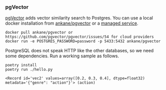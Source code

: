 ### pgVector

[pgVector](https://github.com/pgvector/pgvector) adds vector similarity search to Postgres. You can use a local docker installation from [ankane/pgvector](https://hub.docker.com/r/ankane/pgvector) or a [managed service](https://github.com/pgvector/pgvector#hosted-postgres). 

```
docker pull ankane/pgvector or https://github.com/pgvector/pgvector/issues/54 for cloud providers
docker run -e POSTGRES_PASSWORD=password -p 5433:5432 ankane/pgvector
```

PostgreSQL does not speak HTTP like the other databases, so we need some dependencies. Run a working sample as follows.

```
poetry install
poetry run ./hello.py

<Record id='vec2' values=array([0.2, 0.3, 0.4], dtype=float32) metadata='{"genre": "action"}'> (action)
```
